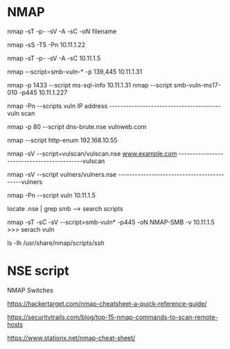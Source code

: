 
<h1>NMAP</h1>
nmap   -sT -p-  -sV -A -sC   <Target IP > -oN   filename

nmap -sS -T5 -Pn 10.11.1.22

nmap  -sT -p-  -sV -A -sC   10.11.1.5

nmap --script=smb-vuln-* -p 139,445 10.11.1.31

nmap -p 1433 --script ms-sql-info 10.11.1.31
 nmap --script smb-vuln-ms17-010 -p445 10.11.1.227

 nmap   -Pn --scripts vuln IP address ----------------------------------------vuln scan

nmap -p 80 --script dns-brute.nse vulnweb.com

nmap --script http-enum 192.168.10.55

nmap -sV --script=vulscan/vulscan.nse www.example.com		-------------------------------------------vulscan

nmap -sV --script vulners/vulners.nse <target>					-------------------------------------------vulners

nmap -Pn --script vuln 10.11.1.5

locate .nse | grep smb                                     --> search scripts

nmap -sT -sC -sV --script=smb-vuln* -p445 -oN NMAP-SMB -v 10.11.1.5      >>>      serach vuln

ls -lh /usr/share/nmap/scripts/*ssh*


<h1> NSE script</h1>
NMAP Switches

https://hackertarget.com/nmap-cheatsheet-a-quick-reference-guide/

https://securitytrails.com/blog/top-15-nmap-commands-to-scan-remote-hosts 

https://www.stationx.net/nmap-cheat-sheet/

